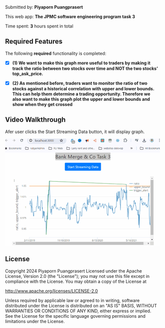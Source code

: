 Submitted by: **Piyaporn Puangprasert**

This web app: **The JPMC software engineering program task 3**

Time spent: **3** hours spent in total

## Required Features

The following **required** functionality is completed:

- [x] **(1) We want to make this graph more useful to traders by making it track the ratio between two stocks over time and NOT the two stocks’ top_ask_price.**

- [x] **(2) As mentioned before, traders want to monitor the ratio of two stocks against a historical correlation with upper and lower bounds. This can help them determine a trading opportunity. Therefore we also want to make this graph plot the upper and lower bounds and show when they get crossed**

## Video Walkthrough

Afer user clicks the Start Streaming Data button, it will display graph.

![final](https://github.com/nanpiyaporn/jpmc-task-3/blob/main/public/task3.gif)


## License

Copyright 2024 Piyaporn Puangprasert
Licensed under the Apache License, Version 2.0 (the "License"); you may not use this file except in compliance with the License. You may obtain a copy of the License at

http://www.apache.org/licenses/LICENSE-2.0

Unless required by applicable law or agreed to in writing, software
distributed under the License is distributed on an "AS IS" BASIS,
WITHOUT WARRANTIES OR CONDITIONS OF ANY KIND, either express or implied.
See the License for the specific language governing permissions and
limitations under the License.

